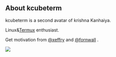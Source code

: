 ## About kcubeterm

kcubeterm is a second avatar of krishna Kanhaiya.


Linux&[Termux](https://GitHub.com/termux) enthusiast.

Get motivation from [@xeffry](https://github.com/xeffyr) and [@fornwall](https://GitHub.com/fornwall) .

![](https://github-readme-stats.vercel.app/api?username=kcubeterm&show_icons=true&hide_border=true)
